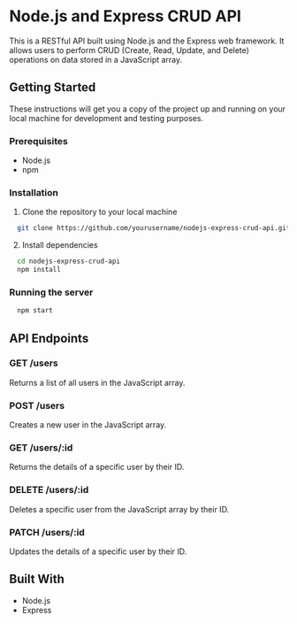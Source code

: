 # Node.js and Express CRUD API

This is a RESTful API built using Node.js and the Express web framework. It allows users to perform CRUD (Create, Read, Update, and Delete) operations on data stored in a JavaScript array.


## Getting Started

These instructions will get you a copy of the project up and running on your local machine for development and testing purposes.


### Prerequisites

* Node.js
* npm

### Installation

1. Clone the repository to your local machine

```bash
  git clone https://github.com/yourusername/nodejs-express-crud-api.git
```
2. Install dependencies

```bash
  cd nodejs-express-crud-api
  npm install
```

### Running the server

```bash
  npm start
```

## API Endpoints

### GET /users

Returns a list of all users in the JavaScript array.

### POST /users

Creates a new user in the JavaScript array.

### GET /users/:id

Returns the details of a specific user by their ID.

### DELETE /users/:id

Deletes a specific user from the JavaScript array by their ID.

### PATCH /users/:id

Updates the details of a specific user by their ID.

## Built With

* Node.js
* Express
